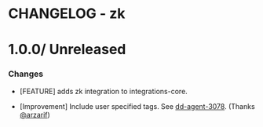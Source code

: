 # CHANGELOG - zk

1.0.0/ Unreleased
==================

### Changes

* [FEATURE] adds zk integration to integrations-core.

* [Improvement] Include user specified tags. See [dd-agent-3078](https://github.com/datadog/dd-agent/issues/3078). (Thanks [@arzarif][])

<!--- The following link definition list is generated by PimpMyChangelog --->
[@arzarif]: https://github.com/arzarif